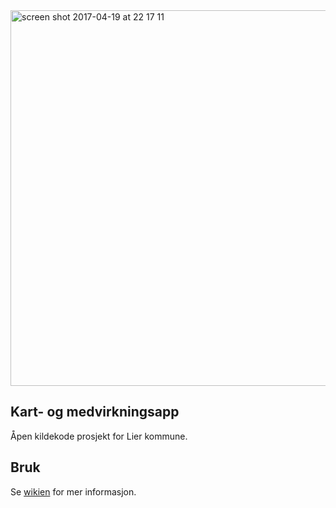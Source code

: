 <img width="601" alt="screen shot 2017-04-19 at 22 17 11" src="https://cloud.githubusercontent.com/assets/2197944/25200268/fe11199e-254d-11e7-8835-a57e8ca7b7ca.png">

## Kart- og medvirkningsapp

Åpen kildekode prosjekt for Lier kommune.

## Bruk
Se [wikien](https://github.com/mapic/kart-og-medvirkning/wiki) for mer informasjon.

